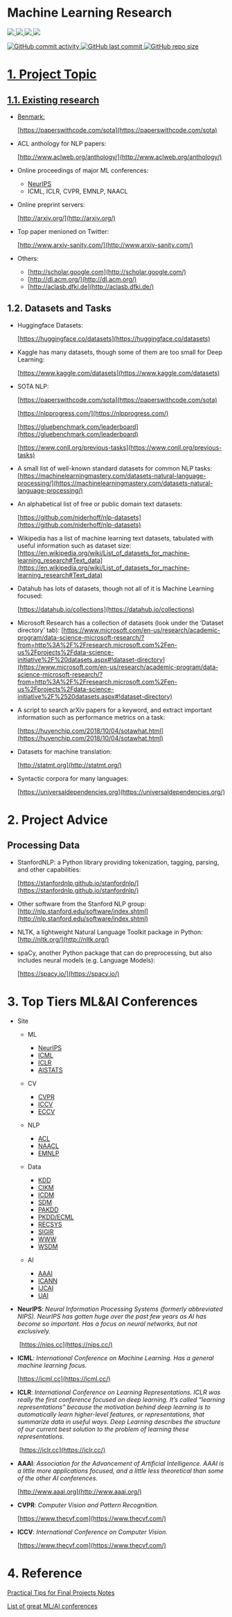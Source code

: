 # Machine Learning Research
<p align='left'>
  <a href="https://www.linkedin.com/in/tuanlda78202/">
    <img src="https://img.shields.io/badge/LinkedIn-%230077B5.svg?&style=flat&logo=linkedin&logoColor=white" />
  <a href="http://dsc-hust.club/members/details/246">
    <img src="https://img.shields.io/badge/GDSCxHUST-%23C1BDDA?style=flat&logo=GoogleColab&logoColor=black" />
  <a href="http://facebook.com/pageofhumanshust">
    <img src="https://img.shields.io/badge/Humans%20of%20HUST-FFDFD3?style=flat&logo=FACEBOOK&logoColor=black" />
  <a href="https://twitter.com/tuanlda78202">
    <img src="https://img.shields.io/badge/Twitter-%23daf6e5?style=flat&logo=twitter&logoColor=black" /> 
</p>

![GitHub commit activity](https://img.shields.io/github/commit-activity/m/tuanlda78202/MLR?color=%23F7CAC9&label=Commit&logo=Battle.net&logoColor=%23DFCFBE&style=flat-square) ![GitHub last commit](https://img.shields.io/github/last-commit/tuanlda78202/MLR?color=%23F7CAC9&label=Last%20Commit&logo=Google%20Photos&logoColor=%23DFCFBE&style=flat-square) ![GitHub repo size](https://img.shields.io/github/repo-size/tuanlda78202/MLR?color=%23F7CAC9&label=Repo%20Size&logo=Databricks&logoColor=%23DFCFBE&style=flat-square)
# 1. Project Topic

## 1.1. Existing research

- Benmark:
    
    [https://paperswithcode.com/sota](https://paperswithcode.com/sota)
    
- ACL anthology for NLP papers:
    
    [http://www.aclweb.org/anthology/](http://www.aclweb.org/anthology/)
    
- Online proceedings of major ML conferences:
    - [NeurIPS](https://papers.nips.cc/)
    - ICML, ICLR, CVPR, EMNLP, NAACL
- Online preprint servers:

   [http://arxiv.org/](http://arxiv.org/)
- Top paper menioned on Twitter:
    
    [http://www.arxiv-sanity.com/](http://www.arxiv-sanity.com/)
    
- Others:
    - [http://scholar.google.com](http://scholar.google.com/)
    - [http://dl.acm.org/](http://dl.acm.org/)
    - [http://aclasb.dfki.de](http://aclasb.dfki.de/)

## 1.2. Datasets and Tasks

- Huggingface Datasets:
    
    [https://huggingface.co/datasets](https://huggingface.co/datasets)
    
- Kaggle has many datasets, though some of them are too small for Deep Learning:
    
    [https://www.kaggle.com/datasets](https://www.kaggle.com/datasets)
    
- SOTA NLP:
    
    [https://paperswithcode.com/sota](https://paperswithcode.com/sota)
    
    [https://nlpprogress.com/](https://nlpprogress.com/)
    
    [https://gluebenchmark.com/leaderboard](https://gluebenchmark.com/leaderboard)
    
    [https://www.conll.org/previous-tasks](https://www.conll.org/previous-tasks)
    
- A small list of well-known standard datasets for common NLP tasks: [https://machinelearningmastery.com/datasets-natural-language-processing/](https://machinelearningmastery.com/datasets-natural-language-processing/)
- An alphabetical list of free or public domain text datasets:
    
    [https://github.com/niderhoff/nlp-datasets](https://github.com/niderhoff/nlp-datasets)
    
- Wikipedia has a list of machine learning text datasets, tabulated with useful information such as dataset size:
[https://en.wikipedia.org/wiki/List_of_datasets_for_machine-learning_research#Text_data](https://en.wikipedia.org/wiki/List_of_datasets_for_machine-learning_research#Text_data)
- Datahub has lots of datasets, though not all of it is Machine Learning focused:
    
    [https://datahub.io/collections](https://datahub.io/collections)
    
- Microsoft Research has a collection of datasets (look under the ‘Dataset directory’ tab):
[https://www.microsoft.com/en-us/research/academic-program/data-science-microsoft-research/?from=http%3A%2F%2Fresearch.microsoft.com%2Fen-us%2Fprojects%2Fdata-science-initiative%2F%20datasets.aspx#!dataset-directory](https://www.microsoft.com/en-us/research/academic-program/data-science-microsoft-research/?from=http%3A%2F%2Fresearch.microsoft.com%2Fen-us%2Fprojects%2Fdata-science-initiative%2F%2520datasets.aspx#!dataset-directory)
- A script to search arXiv papers for a keyword, and extract important information such as performance metrics on a task:
    
    [https://huyenchip.com/2018/10/04/sotawhat.html](https://huyenchip.com/2018/10/04/sotawhat.html)
    
- Datasets for machine translation:
    
    [http://statmt.org](http://statmt.org/)
    
- Syntactic corpora for many languages:
    
    [https://universaldependencies.org](https://universaldependencies.org/)
    

# 2. Project Advice

## Processing Data

- StanfordNLP: a Python library providing tokenization, tagging, parsing, and other capabilities:
    
    [https://stanfordnlp.github.io/stanfordnlp/](https://stanfordnlp.github.io/stanfordnlp/)
    
- Other software from the Stanford NLP group:
[http://nlp.stanford.edu/software/index.shtml](http://nlp.stanford.edu/software/index.shtml)
- NLTK, a lightweight Natural Language Toolkit package in Python:
[http://nltk.org/](http://nltk.org/)
- spaCy, another Python package that can do preprocessing, but also includes neural models (e.g. Language Models):
    
    [https://spacy.io/](https://spacy.io/)
    

# 3. Top Tiers ML&AI Conferences

- Site
    - ML
        - [NeurIPS](https://nips.cc/)
        - [ICML](https://icml.cc/)
        - [ICLR](https://iclr.cc/)
        - [AISTATS](https://www.aistats.org/)

    - CV
        - [CVPR](http://cvpr2019.thecvf.com/)
        - [ICCV](http://iccv2019.thecvf.com/)
        - [ECCV](https://eccv2020.eu/)
    - NLP
        - [ACL](http://www.acl2019.org/EN/index.xhtml)
        - [NAACL](https://naacl2019.org/)
        - [EMNLP](https://www.emnlp-ijcnlp2019.org/)
    - Data
        - [KDD](https://www.kdd.org/)
        - [CIKM](http://www.cikmconference.org/)
        - [ICDM](http://icdm2019.bigke.org/)
        - [SDM](https://www.siam.org/Conferences/CM/Conference/sdm19)
        - [PAKDD](http://pakdd2019.medmeeting.org/)
        - [PKDD/ECML](http://ecmlpkdd2019.org/)
        - [RECSYS](https://recsys.acm.org/)
        - [SIGIR](https://sigir.org/)
        - [WWW](https://www2019.thewebconf.org/)
        - [WSDM](https://www.wsdm-conference.org/)
    - AI
        - [AAAI](https://www.aaai.org/)
        - [ICANN](https://e-nns.org/icann2019/)
        - [IJCAI](https://www.ijcai.org/)
        - [UAI](http://www.auai.org/)
- **NeurIPS**: *Neural Information Processing Systems (formerly abbreviated NIPS). NeurIPS has gotten huge over the past few years as AI has become so important. Has a focus on neural networks, but not exclusively.*
    
     [https://nips.cc](https://nips.cc/)
    
- **ICML**: *International Conference on Machine Learning. Has a general machine learning focus.*
    
    [https://icml.cc](https://icml.cc/)
    
- **ICLR**: *International Conference on Learning Representations. ICLR was really the first conference focused on deep learning. It’s called “learning representations” because the motivation behind deep learning is to automatically learn higher-level features, or representations, that summarize data in useful ways. Deep Learning describes the structure of our current best solution to the problem of learning these representations.*
    
     [https://iclr.cc](https://iclr.cc/)
    
- **AAAI**: *Association for the Advancement of Artificial Intelligence. AAAI is a little more applications focused, and a little less theoretical than some of the other AI conferences.*
    
    [http://www.aaai.org](http://www.aaai.org/)
    
- **CVPR**: *Computer Vision and Pattern Recognition.*
    
    [https://www.thecvf.com](https://www.thecvf.com/)
    
- **ICCV**: *International Conference on Computer Vision.*
    
    [https://www.thecvf.com](https://www.thecvf.com/)

# 4. Reference 
[Practical Tips for Final Projects Notes](https://web.stanford.edu/class/cs224n/readings/final-project-practical-tips.pdf)

[List of great ML/AI conferences](https://www.kaggle.com/getting-started/115799)
